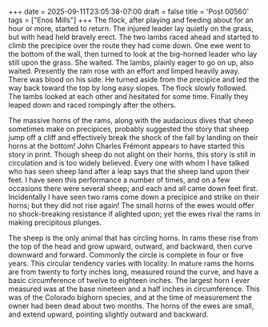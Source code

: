 +++
date = 2025-09-11T23:05:38-07:00
draft = false
title = 'Post 00560'
tags = ["Enos Mills"]
+++
The flock, after playing and feeding about for an hour or more, started to return. The injured leader lay quietly on the grass, but with head held bravely erect. The two lambs raced ahead and started to climb the precipice over the route they had come down. One ewe went to the bottom of the wall, then turned to look at the big-horned leader who lay still upon the grass. She waited. The lambs, plainly eager to go on up, also waited. Presently the ram rose with an effort and limped heavily away. There was blood on his side. He turned aside from the precipice and led the way back toward the top by long easy slopes. The flock slowly followed. The lambs looked at each other and hesitated for some time. Finally they leaped down and raced rompingly after the others.

The massive horns of the rams, along with the audacious dives that sheep sometimes make on precipices, probably suggested the story that sheep jump off a cliff and effectively break the shock of the fall by landing on their horns at the bottom! John Charles Frémont appears to have started this story in print. Though sheep do not alight on their horns, this story is still in circulation and is too widely believed. Every one with whom I have talked who has seen sheep land after a leap says that the sheep land upon their feet. I have seen this performance a number of times, and on a few occasions there were several sheep; and each and all came down feet first. Incidentally I have seen two rams come down a precipice and strike on their horns; but they did not rise again! The small horns of the ewes would offer no shock-breaking resistance if alighted upon; yet the ewes rival the rams in making precipitous plunges.

The sheep is the only animal that has circling horns. In rams these rise from the top of the head and grow upward, outward, and backward, then curve downward and forward. Commonly the circle is complete in four or five years. This circular tendency varies with locality. In mature rams the horns are from twenty to forty inches long, measured round the curve, and have a basic circumference of twelve to eighteen inches. The largest horn I ever measured was at the base nineteen and a half inches in circumference. This was of the Colorado bighorn species, and at the time of measurement the owner had been dead about two months. The horns of the ewes are small, and extend upward, pointing slightly outward and backward.
